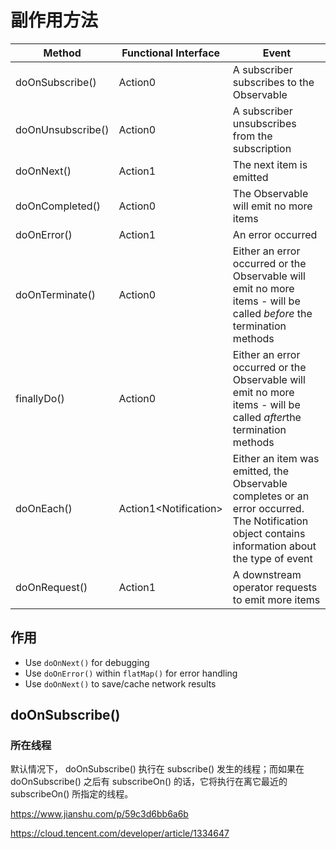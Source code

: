 # 副作用方法

| Method            | Functional Interface     | Event                                                        |
| ----------------- | ------------------------ | ------------------------------------------------------------ |
| doOnSubscribe()   | Action0                  | A subscriber subscribes to the Observable                    |
| doOnUnsubscribe() | Action0                  | A subscriber unsubscribes from the subscription              |
| doOnNext()        | Action1<T>               | The next item is emitted                                     |
| doOnCompleted()   | Action0                  | The Observable will emit no more items                       |
| doOnError()       | Action1<T>               | An error occurred                                            |
| doOnTerminate()   | Action0                  | Either an error occurred or the Observable will emit no more items - will be called *before* the termination methods |
| finallyDo()       | Action0                  | Either an error occurred or the Observable will emit no more items - will be called *after*the termination methods |
| doOnEach()        | Action1<Notification<T>> | Either an item was emitted, the Observable completes or an error occurred. The Notification object contains information about the type of event |
| doOnRequest()     | Action1<Long>            | A downstream operator requests to emit more items            |



## 作用

- Use `doOnNext()` for debugging
- Use `doOnError()` within `flatMap()` for error handling
- Use `doOnNext()` to save/cache network results



## doOnSubscribe()

### 所在线程

默认情况下， doOnSubscribe() 执行在 subscribe() 发生的线程；而如果在 doOnSubscribe() 之后有 subscribeOn() 的话，它将执行在离它最近的 subscribeOn() 所指定的线程。



https://www.jianshu.com/p/59c3d6bb6a6b

https://cloud.tencent.com/developer/article/1334647

